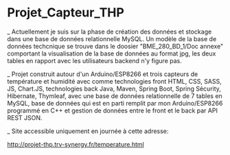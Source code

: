 # Projet_Capteur_THP

_ Actuellement je suis sur la phase de création des données et stockage dans une base de données relationnelle MySQL.
 Un modèle de la base de données techcnique se trouve dans le doosier "BME_280_BD_1/Doc annexe" comportant la visualisation de la base de données au format jpg, les deux tables en rapport avec les utilisateurs backend n'y figure pas.

_ Projet construit autour d'un Arduino/ESP8266 et trois capteurs de température et humidité avec comme technologies front HTML, CSS, SASS, JS, Chart.JS, technologies back Java, Maven, Spring Boot, Spring Sécurity, Hibernate, Thymleaf, avec une base de données relationnelle de 7 tables en MySQL, base de données qui est en parti remplit par mon Arduino/ESP8266 programmé en C++ et gestion de données entre le front et le back par API REST JSON.

_ Site accessible uniquement en journée à cette adresse:

http://projet-thp.trv-synergy.fr/temperature.html
